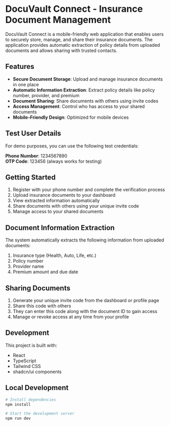 
# DocuVault Connect - Insurance Document Management

DocuVault Connect is a mobile-friendly web application that enables users to securely store, manage, and share their insurance documents. The application provides automatic extraction of policy details from uploaded documents and allows sharing with trusted contacts.

## Features

- **Secure Document Storage**: Upload and manage insurance documents in one place
- **Automatic Information Extraction**: Extract policy details like policy number, provider, and premium
- **Document Sharing**: Share documents with others using invite codes
- **Access Management**: Control who has access to your shared documents
- **Mobile-Friendly Design**: Optimized for mobile devices

## Test User Details

For demo purposes, you can use the following test credentials:

**Phone Number**: 1234567890  
**OTP Code**: 123456 (always works for testing)

## Getting Started

1. Register with your phone number and complete the verification process
2. Upload insurance documents to your dashboard
3. View extracted information automatically
4. Share documents with others using your unique invite code
5. Manage access to your shared documents

## Document Information Extraction

The system automatically extracts the following information from uploaded documents:

1. Insurance type (Health, Auto, Life, etc.)
2. Policy number
3. Provider name
4. Premium amount and due date

## Sharing Documents

1. Generate your unique invite code from the dashboard or profile page
2. Share this code with others
3. They can enter this code along with the document ID to gain access
4. Manage or revoke access at any time from your profile

## Development

This project is built with:

- React
- TypeScript
- Tailwind CSS
- shadcn/ui components

## Local Development

```bash
# Install dependencies
npm install

# Start the development server
npm run dev
```
